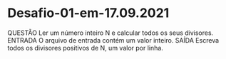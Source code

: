 # Desafio-01-em-17.09.2021
QUESTÃO  Ler um número inteiro N e calcular todos os seus divisores.  ENTRADA  O arquivo de entrada contém um valor inteiro.  SAÍDA  Escreva todos os divisores positivos de N, um valor por linha.

